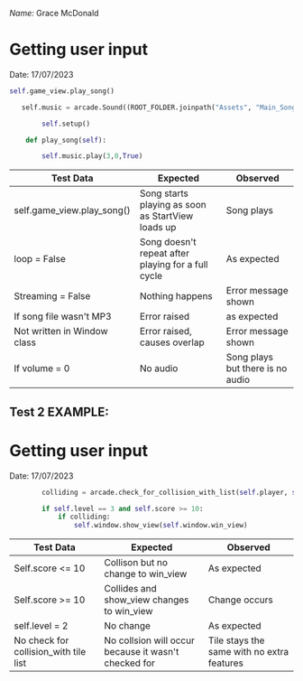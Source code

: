 _Name:_ Grace McDonald
# Getting user input

Date: 17/07/2023

```python
self.game_view.play_song()

   self.music = arcade.Sound((ROOT_FOLDER.joinpath("Assets", "Main_Song.mp3")), streaming = True)

        self.setup()

    def play_song(self):

        self.music.play(3,0,True)

```

| Test Data                   | Expected                                           | Observed                         |
| --------------------------- | -------------------------------------------------- | -------------------------------- |
| self.game_view.play_song()  | Song starts playing as soon as StartView loads up  | Song plays                       |
| loop = False                | Song doesn't repeat after playing for a full cycle | As expected                      |
| Streaming = False           | Nothing happens                                    | Error message shown              |
| If song file wasn't MP3     | Error raised                                       | as expected                      |
| Not written in Window class | Error raised, causes overlap                       | Error message shown              |
| If volume = 0               | No audio                                           | Song plays but there is no audio |                            |                                                    |                                  |

## Test 2 EXAMPLE:
# Getting user input

Date: 17/07/2023

```python
        colliding = arcade.check_for_collision_with_list(self.player, self.scene['Winner'])

        if self.level == 3 and self.score >= 10:
            if colliding:
                self.window.show_view(self.window.win_view)
```

| Test Data                             | Expected                                             | Observed                                   |
| ------------------------------------- | ---------------------------------------------------- | ------------------------------------------ |
| Self.score <= 10                       | Collison but no change to win_view                   | As expected                                |
| Self.score >= 10                       | Collides and show_view changes to win_view           | Change occurs                              |
| self.level = 2                        | No change                                            | As expected                                |
| No check for collision_with tile list | No collsion will occur because it wasn't checked for | Tile stays the same with no extra features |                                      |                                                      |                                            |

